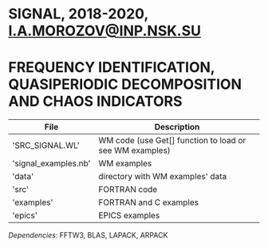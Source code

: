 # SIGNAL, 2018-2020, I.A.MOROZOV@INP.NSK.SU
# FREQUENCY IDENTIFICATION, QUASIPERIODIC DECOMPOSITION AND CHAOS INDICATORS

| File | Description |
| --- | --- |
| 'SRC_SIGNAL.WL'       | WM code (use Get[] function to load or see WM examples) |
| 'signal_examples.nb'  | WM examples |
| 'data'                | directory with WM examples' data |
| 'src'                 | FORTRAN code |
| 'examples'            | FORTRAN and C examples |
| 'epics'               | EPICS examples |

*Dependencies*:
FFTW3, BLAS, LAPACK, ARPACK
